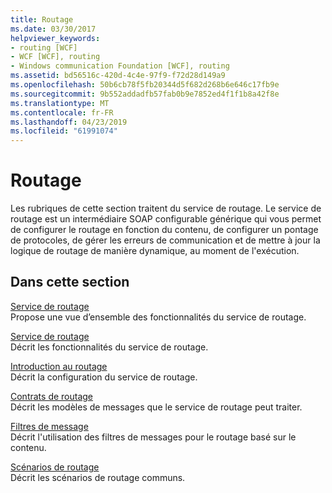 ```yaml
---
title: Routage
ms.date: 03/30/2017
helpviewer_keywords:
- routing [WCF]
- WCF [WCF], routing
- Windows communication Foundation [WCF], routing
ms.assetid: bd56516c-420d-4c4e-97f9-f72d28d149a9
ms.openlocfilehash: 50b6cb78f5fb20344d5f682d268b6e646c17fb9e
ms.sourcegitcommit: 9b552addadfb57fab0b9e7852ed4f1f1b8a42f8e
ms.translationtype: MT
ms.contentlocale: fr-FR
ms.lasthandoff: 04/23/2019
ms.locfileid: "61991074"
---
```

# <a name="routing"></a>Routage
Les rubriques de cette section traitent du service de routage. Le service de routage est un intermédiaire SOAP configurable générique qui vous permet de configurer le routage en fonction du contenu, de configurer un pontage de protocoles, de gérer les erreurs de communication et de mettre à jour la logique de routage de manière dynamique, au moment de l'exécution.  
  
## <a name="in-this-section"></a>Dans cette section  
 [Service de routage](../../../../docs/framework/wcf/feature-details/routing-service.md)  
 Propose une vue d’ensemble des fonctionnalités du service de routage.  
  
 [Service de routage](../../../../docs/framework/wcf/feature-details/routing-service.md)  
 Décrit les fonctionnalités du service de routage.  
  
 [Introduction au routage](../../../../docs/framework/wcf/feature-details/routing-introduction.md)  
 Décrit la configuration du service de routage.  
  
 [Contrats de routage](../../../../docs/framework/wcf/feature-details/routing-contracts.md)  
 Décrit les modèles de messages que le service de routage peut traiter.  
  
 [Filtres de message](../../../../docs/framework/wcf/feature-details/message-filters.md)  
 Décrit l'utilisation des filtres de messages pour le routage basé sur le contenu.  
  
 [Scénarios de routage](../../../../docs/framework/wcf/feature-details/routing-scenarios.md)  
 Décrit les scénarios de routage communs.
